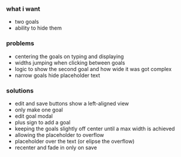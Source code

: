 ### what i want

- two goals
- ability to hide them

### problems

- centering the goals on typing and displaying
- widths jumping when clicking between goals
- logic to show the second goal and how wide it was got complex
- narrow goals hide placeholder text

### solutions

- edit and save buttons show a left-aligned view
- only make one goal
- edit goal modal
- plus sign to add a goal
- keeping the goals slightly off center until a max width is achieved
- allowing the placeholder to overflow
- placeholder over the text (or elipse the overflow)
- recenter and fade in only on save
